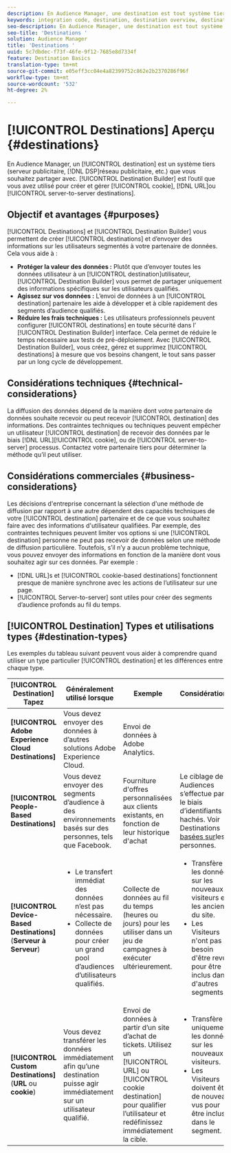 ```yaml
---
description: En Audience Manager, une destination est tout système tiers (serveur publicitaire, DSP, réseau publicitaire, etc.) que vous souhaitez partager avec. Le créateur de destinations est l’outil utilisé pour créer et gérer des destinations de cookie, d’URL ou de serveur à serveur.
keywords: integration code, destination, destination overview, destination, destination, destination, destination, destination, destination, destination, destination, destination, destination, destination
seo-description: En Audience Manager, une destination est tout système tiers (serveur publicitaire, DSP, réseau publicitaire, etc.) que vous souhaitez partager avec. Le créateur de destinations est l’outil utilisé pour créer et gérer des destinations de cookie, d’URL ou de serveur à serveur.
seo-title: 'Destinations '
solution: Audience Manager
title: 'Destinations '
uuid: 5c7dbdec-f73f-46fe-9f12-7685e8d7334f
feature: Destination Basics
translation-type: tm+mt
source-git-commit: e05eff3cc04e4a82399752c862e2b2370286f96f
workflow-type: tm+mt
source-wordcount: '532'
ht-degree: 2%

---
```



# [!UICONTROL Destinations] Aperçu {#destinations}

En Audience Manager, un [!UICONTROL destination] est un système tiers (serveur publicitaire, [!DNL DSP]réseau publicitaire, etc.) que vous souhaitez partager avec. [!UICONTROL Destination Builder] est l’outil que vous avez utilisé pour créer et gérer [!UICONTROL cookie], [!DNL URL]ou [!UICONTROL server-to-server destinations].

## Objectif et avantages {#purposes}

<!-- c_destinations.xml -->

[!UICONTROL Destinations] et [!UICONTROL Destination Builder] vous permettent de créer [!UICONTROL destinations] et d’envoyer des informations sur les utilisateurs segmentés à votre partenaire de données. Cela vous aide à :

* **Protéger la valeur des données :** Plutôt que d’envoyer toutes les données utilisateur à un [!UICONTROL destination]utilisateur, [!UICONTROL Destination Builder] vous permet de partager uniquement des informations spécifiques sur les utilisateurs qualifiés.
* **Agissez sur vos données :** L’envoi de données à un [!UICONTROL destination] partenaire les aide à développer et à cible rapidement des segments d’audience qualifiés.
* **Réduire les frais techniques :** Les utilisateurs professionnels peuvent configurer [!UICONTROL destinations] en toute sécurité dans l’ [!UICONTROL Destination Builder] interface. Cela permet de réduire le temps nécessaire aux tests de pré-déploiement. Avec [!UICONTROL Destination Builder], vous créez, gérez et supprimez [!UICONTROL destinations] à mesure que vos besoins changent, le tout sans passer par un long cycle de développement.

## Considérations techniques {#technical-considerations}

<!-- destination-delivery-methods.xml -->

La diffusion des données dépend de la manière dont votre partenaire de données souhaite recevoir ou peut recevoir [!UICONTROL destination] des informations. Des contraintes techniques ou techniques peuvent empêcher un utilisateur [!UICONTROL destination] de recevoir des données par le biais [!DNL URL][!UICONTROL cookie], ou de [!UICONTROL server-to-server] processus. Contactez votre partenaire tiers pour déterminer la méthode qu’il peut utiliser.

## Considérations commerciales {#business-considerations}

Les décisions d&#39;entreprise concernant la sélection d&#39;une méthode de diffusion par rapport à une autre dépendent des capacités techniques de votre [!UICONTROL destination] partenaire et de ce que vous souhaitez faire avec des informations d&#39;utilisateur qualifiées. Par exemple, des contraintes techniques peuvent limiter vos options si une [!UICONTROL destination] personne ne peut pas recevoir de données selon une méthode de diffusion particulière. Toutefois, s’il n’y a aucun problème technique, vous pouvez envoyer des informations en fonction de la manière dont vous souhaitez agir sur ces données. Par exemple :

* [!DNL URL]s et [!UICONTROL cookie-based destinations] fonctionnent presque de manière synchrone avec les actions de l’utilisateur sur une page.
* [!UICONTROL Server-to-server] sont utiles pour créer des segments d’audience profonds au fil du temps.

## [!UICONTROL Destination] Types et utilisations types {#destination-types}

Les exemples du tableau suivant peuvent vous aider à comprendre quand utiliser un type particulier [!UICONTROL destination] et les différences entre chaque type.

| [!UICONTROL Destination] Tapez | Généralement utilisé lorsque | Exemple | Considérations |
|--- |--- |--- |--- |
| **[!UICONTROL Adobe Experience Cloud Destinations]** | Vous devez envoyer des données à d’autres solutions Adobe Experience Cloud. | Envoi de données à Adobe Analytics. |  |
| **[!UICONTROL People-Based Destinations]** | Vous devez envoyer des segments d’audience à des environnements basés sur des personnes, tels que Facebook. | Fourniture d&#39;offres personnalisées aux clients existants, en fonction de leur historique d&#39;achat | Le ciblage des Audiences s’effectue par le biais d’identifiants hachés. Voir Destinations [basées sur](people-based-destinations-overview.md)les personnes. |
| **[!UICONTROL Device-Based Destinations]** (**Serveur à Serveur**) | <ul><li>Le transfert immédiat des données n’est pas nécessaire.</li><li>Collecte de données pour créer un grand pool d’audiences d’utilisateurs qualifiés.</li></ul> | Collecte de données au fil du temps (heures ou jours) pour les utiliser dans un jeu de campagnes à exécuter ultérieurement. | <ul><li>Transfère les données sur les nouveaux visiteurs et les anciens  du site. </li><li>Les Visiteurs n&#39;ont pas besoin d&#39;être revus pour être inclus dans d&#39;autres segments.</li></ul> |
| **[!UICONTROL Custom Destinations]** (**URL** ou **cookie**) | Vous devez transférer les données immédiatement afin qu’une destination puisse agir immédiatement sur un utilisateur qualifié. | Envoi de données à partir d’un site d’achat de tickets. Utilisez un [!UICONTROL URL] ou [!UICONTROL cookie destination] pour qualifier l’utilisateur et redéfinissez immédiatement la cible. | <ul><li>Transfère uniquement les données sur les nouveaux visiteurs. </li><li>Les Visiteurs doivent être de nouveau vus pour être inclus dans le segment.</li></ul> |
